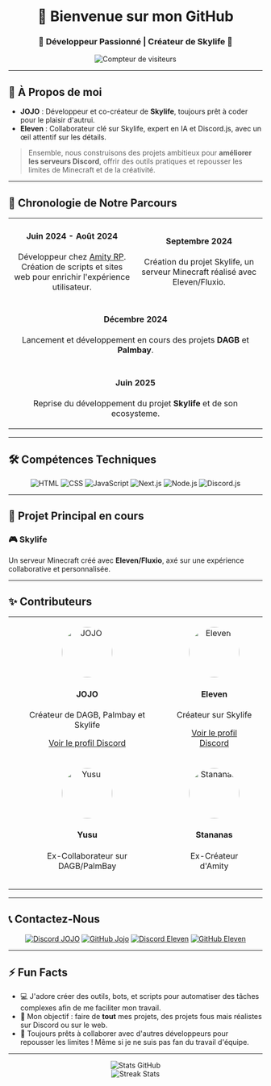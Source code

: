 <h1 align="center">👋 Bienvenue sur mon GitHub</h1>
<h3 align="center">🚀 Développeur Passionné | Créateur de Skylife 🚀</h3>

<p align="center">
  <img src="https://komarev.com/ghpvc/?username=Jojo150415&label=Visiteurs&color=brightgreen&style=flat" alt="Compteur de visiteurs">
</p>

---

## 🌟 À Propos de moi  

- **JOJO** : Développeur et co-créateur de **Skylife**, toujours prêt à coder pour le plaisir d'autrui.  
- **Eleven** : Collaborateur clé sur Skylife, expert en IA et Discord.js, avec un œil attentif sur les détails.  

> Ensemble, nous construisons des projets ambitieux pour **améliorer les serveurs Discord**, offrir des outils pratiques et repousser les limites de Minecraft et de la créativité.

---

## 📜 Chronologie de Notre Parcours  

<table align="center">
  <tr>
    <td align="center" width="50%">
      <h4>Juin 2024 - Août 2024</h4>
      <p>Développeur chez <a href="https://amityfr.fr" target="_blank">Amity RP</a>. Création de scripts et sites web pour enrichir l'expérience utilisateur.</p>
    </td>
    <td align="center" width="50%">
      <h4>Septembre 2024</h4>
      <p>Création du projet Skylife, un serveur Minecraft réalisé avec Eleven/Fluxio.</p>
    </td>
  </tr>
  <tr>
    <td align="center" colspan="2">
      <h4>Décembre 2024</h4>
      <p>Lancement et développement en cours des projets <b>DAGB</b> et <b>Palmbay</b>.</p>
    </td>
  </tr>
    <tr>
    <td align="center" colspan="2">
      <h4>Juin 2025</h4>
      <p>Reprise du développement du projet <b>Skylife</b> et de son ecosysteme.</p>
    </td>
  </tr>
</table>

---

## 🛠️ Compétences Techniques  

<p align="center">
  <img src="https://img.shields.io/badge/HTML5-%23E34F26.svg?style=for-the-badge&logo=html5&logoColor=white" alt="HTML">
  <img src="https://img.shields.io/badge/CSS3-%231572B6.svg?style=for-the-badge&logo=css3&logoColor=white" alt="CSS">
  <img src="https://img.shields.io/badge/JavaScript-%23F7DF1E.svg?style=for-the-badge&logo=javascript&logoColor=black" alt="JavaScript">
  <img src="https://img.shields.io/badge/Next.js-%23000000.svg?style=for-the-badge&logo=next.js&logoColor=white" alt="Next.js">
  <img src="https://img.shields.io/badge/Node.js-%2343853D.svg?style=for-the-badge&logo=node.js&logoColor=white" alt="Node.js">
  <img src="https://img.shields.io/badge/Discord.js-%232C2F33.svg?style=for-the-badge&logo=discord&logoColor=blue" alt="Discord.js">
</p>

---

## 🚀 Projet Principal en cours  

### 🎮 Skylife  
Un serveur Minecraft créé avec **Eleven/Fluxio**, axé sur une expérience collaborative et personnalisée.

---

## ✨ Contributeurs  

<table align="center">
  <tr>
    <td align="center" style="padding: 20px;">
      <img src="https://avatars.githubusercontent.com/u/170463420?v=4" alt="JOJO" style="border-radius: 50%; width: 100px; height: 100px;">
      <h4>JOJO</h4>
      <p>Créateur de DAGB, Palmbay et Skylife</p>
      <a href="https://discord.com/users/731963832418828309" target="_blank">Voir le profil Discord</a>
    </td>
    <td align="center" style="padding: 20px;">
      <img src="https://avatars.githubusercontent.com/u/173943930?v=4" alt="Eleven" style="border-radius: 50%; width: 100px; height: 100px;">
      <h4>Eleven</h4>
      <p>Créateur sur Skylife</p>
      <a href="https://discord.com/users/572498962188206091" target="_blank">Voir le profil Discord</a>
  </tr>
  <tr>
        </td>
    <td align="center" style="padding: 20px;">
      <img src="https://avatars.githubusercontent.com/u/141464219?v=4" alt="Yusu" style="border-radius: 50%; width: 100px; height: 100px;">
      <h4>Yusu</h4>
      <p>Ex-Collaborateur sur DAGB/PalmBay</p>
    </td>
    <td align="center" style="padding: 20px;">
      <img src="https://amityfr.fr/amity_logo.png" alt="Stananas" style="border-radius: 50%; width: 100px; height: 100px;">
      <h4>Stananas</h4>
      <p>Ex-Créateur d'Amity</p>
    </td>
  </tr>
</table>

---

## 📞 Contactez-Nous  

<p align="center">
  <a href="https://discord.com/users/731963832418828309"><img src="https://img.shields.io/badge/Discord%20JOJO-7289DA.svg?style=for-the-badge&logo=discord&logoColor=white" alt="Discord JOJO"></a>
  <a href="https://github.com/Jojo150415"><img src="https://img.shields.io/badge/GitHub%20Jojo-181717.svg?style=for-the-badge&logo=github&logoColor=white" alt="GitHub Jojo"></a>
  <a href="https://discord.com/users/572498962188206091"><img src="https://img.shields.io/badge/Discord%20Eleven-7289DA.svg?style=for-the-badge&logo=discord&logoColor=white" alt="Discord Eleven"></a>
  <a href="https://github.com/Fluxioo"><img src="https://img.shields.io/badge/GitHub%20Eleven-181717.svg?style=for-the-badge&logo=github&logoColor=white" alt="GitHub Eleven"></a>
</p>

---

## ⚡ Fun Facts  

- 💻 J'adore créer des outils, bots, et scripts pour automatiser des tâches complexes afin de me faciliter mon travail.  
- 🎯 Mon objectif : faire de **tout** mes projets, des projets fous mais réalistes sur Discord ou sur le web.  
- 🚀 Toujours prêts à collaborer avec d'autres développeurs pour repousser les limites ! Même si je ne suis pas fan du travail d'équipe.

---

<p align="center">
  <img src="https://github-readme-stats.vercel.app/api?username=Jojo150415&show_icons=true&theme=radical" alt="Stats GitHub">
  <br>
  <img src="https://github-readme-streak-stats.herokuapp.com/?user=Jojo150415&theme=radical" alt="Streak Stats">
</p>

